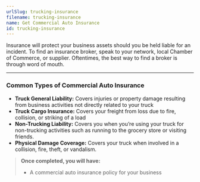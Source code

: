 ```yaml
---
urlSlug: trucking-insurance
filename: trucking-insurance
name: Get Commercial Auto Insurance
id: trucking-insurance
---
```

Insurance will protect your business assets should you be held liable for an incident. To find an insurance broker, speak to your network, local Chamber of Commerce, or supplier. Oftentimes, the best way to find a broker is through word of mouth.

---
### Common Types of Commercial Auto Insurance
- **Truck General Liability:** Covers injuries or property damage resulting from business activities not directly related to your truck
- **Truck Cargo Insurance:** Covers your freight from loss due to fire, collision, or striking of a load
- **Non-Trucking Liability:** Covers you when you’re using your truck for non-trucking activities such as running to the grocery store or visiting friends.
- **Physical Damage Coverage:** Covers your truck when involved in a collision, fire, theft, or vandalism.

>**Once completed, you will have:**
>- A commercial auto insurance policy for your business
